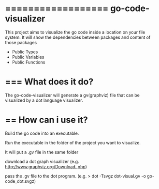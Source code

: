 ==================
go-code-visualizer
==================

This project aims to visualize the go code inside a location on your file system.
It will show the dependencies between packages and content of those packages
- Public Types
- Public Variables
- Public Functions

===
What does it do?
===

The go-code-visualizer will generate a gv(graphviz) file that can be visualized by a dot language visualizer.

==
How can i use it?
==

Build the go code into an executable.

Run the executable in the folder of the project you want to visualize.

It will put a .gv file in the same folder

download a dot graph visualizer (e.g. http://www.graphviz.org/Download..php)

pass the .gv file to the dot program. (e.g. > dot -Tsvgz dot-visual.gv -o go-code_dot.svgz)
